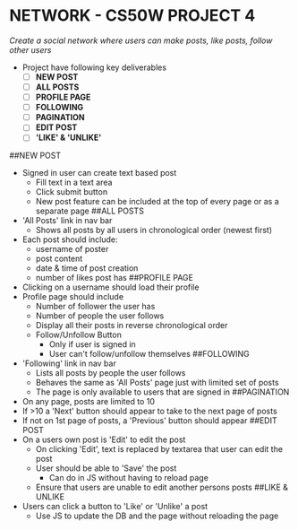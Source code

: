 # NETWORK - CS50W PROJECT 4
*Create a social network where users can make posts, like posts, follow other users*

- Project have following key deliverables
  - [ ] **NEW POST**
  - [ ] **ALL POSTS**
  - [ ] **PROFILE PAGE**
  - [ ] **FOLLOWING**
  - [ ] **PAGINATION**
  - [ ] **EDIT POST**
  - [ ] **'LIKE' & 'UNLIKE'**

##NEW POST
- Signed in user can create text based post
  - Fill text in a text area
  - Click submit button
  - New post feature can be included at the top of every page or as a separate page
##ALL POSTS
- 'All Posts' link in nav bar
  - Shows all posts by all users in chronological order (newest first)
- Each post should include:
  - username of poster
  - post content
  - date & time of post creation
  - number of likes post has
##PROFILE PAGE
- Clicking on a username should load their profile
- Profile page should include
  - Number of follower the user has
  - Number of people the user follows
  - Display all their posts in reverse chronological order
  - Follow/Unfollow Button
    - Only if user is signed in
    - User can't follow/unfollow themselves
##FOLLOWING
- 'Following' link in nav bar
  - Lists all posts by people the user follows
  - Behaves the same as 'All Posts' page just with limited set of posts
  - The page is only available to users that are signed in
##PAGINATION
- On any page, posts are limited to 10
- If >10 a 'Next' button should appear to take to the next page of posts
- If not on 1st page of posts, a 'Previous' button should appear 
##EDIT POST
- On a users own post is 'Edit' to edit the post
  - On clicking 'Edit', text is replaced by textarea that user can edit the post
  - User should be able to 'Save' the post
    - Can do in JS without having to reload page
  - Ensure that users are unable to edit another persons posts
##LIKE & UNLIKE
- Users can click a button to 'Like' or 'Unlike' a post
  - Use JS to update the DB and the page without reloading the page